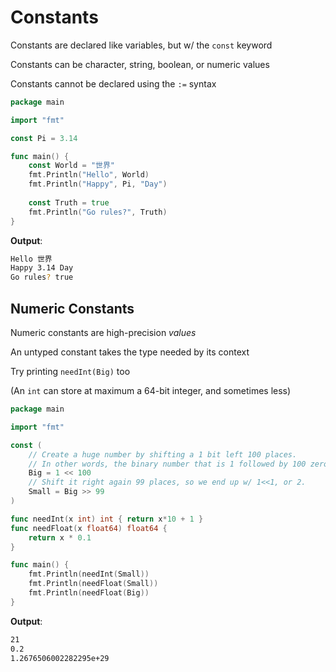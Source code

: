 # Constants

Constants are declared like variables, but w/ the `const` keyword

Constants can be character, string, boolean, or numeric values

Constants cannot be declared using the `:=` syntax

```go
package main

import "fmt"

const Pi = 3.14

func main() {
	const World = "世界"
	fmt.Println("Hello", World)
	fmt.Println("Happy", Pi, "Day")
	
	const Truth = true
	fmt.Println("Go rules?", Truth)
}
```

**Output**:

```zsh
Hello 世界
Happy 3.14 Day
Go rules? true
```

## Numeric Constants

Numeric constants are high-precision *values*

An untyped constant takes the type needed by its context

Try printing `needInt(Big)` too

(An `int` can store at maximum a 64-bit integer, and sometimes less)

```go
package main

import "fmt"

const (
	// Create a huge number by shifting a 1 bit left 100 places.
	// In other words, the binary number that is 1 followed by 100 zeros.
	Big = 1 << 100
	// Shift it right again 99 places, so we end up w/ 1<<1, or 2.
	Small = Big >> 99
)

func needInt(x int) int { return x*10 + 1 }
func needFloat(x float64) float64 {
	return x * 0.1
}

func main() {
	fmt.Println(needInt(Small))
	fmt.Println(needFloat(Small))
	fmt.Println(needFloat(Big))
}
```

**Output**:

```zsh
21
0.2
1.2676506002282295e+29
```
